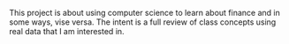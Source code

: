 This project is about using computer science to learn about finance and in some ways, vise versa. The intent is a full review of class concepts using real data that I am interested in. 
